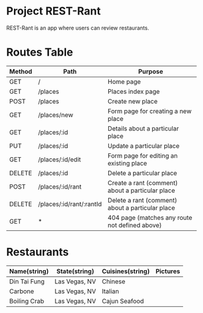 # Project REST-Rant

REST-Rant is an app where users can review restaurants.



# Routes Table
|   Method    |           Path            |                      Purpose                      |
| ----------- | ------------------------- | ------------------------------------------------- |    
|     GET     |             /             |  Home page                                        |
|     GET     |         /places           |  Places index page                                |
|     POST    |         /places           |  Create new place                                 |
|     GET     |       /places/new         |  Form page for creating a new place               |
|     GET     |       /places/:id         |  Details about a particular place                 |
|     PUT     |       /places/:id         |  Update a particular place                        |
|     GET     |     /places/:id/edit      |  Form page for editing an existing place          |
|    DELETE   |       /places/:id         |  Delete a particular place                        |
|     POST    |     /places/:id/rant      |  Create a rant (comment) about a particular place |
|    DELETE   |  /places/:id/rant/:rantId |  Delete a rant (comment) about a particular place |
|     GET     |            *              |  404 page (matches any route not defined above)   |


# Restaurants

|    Name(string)    |    State(string)    |    Cuisines(string)     |        Pictures        |
|--------------------|---------------------|-------------------------|------------------------|
|    Din Tai Fung    |    Las Vegas, NV    |         Chinese         |                        |
|      Carbone       |    Las Vegas, NV    |         Italian         |                        |
|    Boiling Crab    |    Las Vegas, NV    |      Cajun Seafood      |
